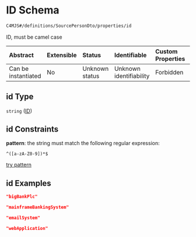 # ID Schema

```txt
C4MJS#/definitions/SourcePersonDto/properties/id
```

ID, must be camel case

| Abstract            | Extensible | Status         | Identifiable            | Custom Properties | Additional Properties | Access Restrictions | Defined In                                                                            |
| :------------------ | :--------- | :------------- | :---------------------- | :---------------- | :-------------------- | :------------------ | :------------------------------------------------------------------------------------ |
| Can be instantiated | No         | Unknown status | Unknown identifiability | Forbidden         | Allowed               | none                | [source-workspace.schema.json\*](source-workspace.schema.json "open original schema") |

## id Type

`string` ([ID](source-workspace-definitions-person-properties-id.md))

## id Constraints

**pattern**: the string must match the following regular expression:&#x20;

```regexp
^([a-zA-Z0-9])*$
```

[try pattern](<https://regexr.com/?expression=%5E(%5Ba-zA-Z0-9%5D)*%24> "try regular expression with regexr.com")

## id Examples

```json
"bigBankPlc"
```

```json
"mainframeBankingSystem"
```

```json
"emailSystem"
```

```json
"webApplication"
```
